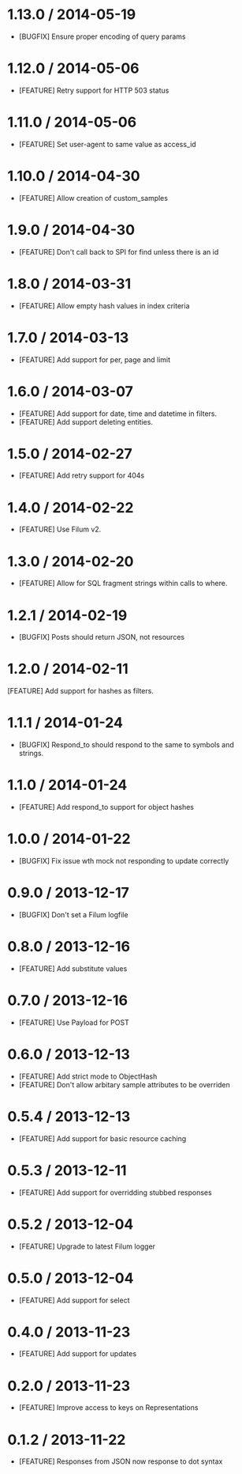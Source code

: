 # 1.13.0 / 2014-05-19
* [BUGFIX] Ensure proper encoding of query params

# 1.12.0 / 2014-05-06
* [FEATURE] Retry support for HTTP 503 status

# 1.11.0 / 2014-05-06
* [FEATURE] Set user-agent to same value as access_id 

# 1.10.0 / 2014-04-30
* [FEATURE] Allow creation of custom_samples

# 1.9.0 / 2014-04-30
* [FEATURE] Don't call back to SPI for find unless there is an id

# 1.8.0 / 2014-03-31
* [FEATURE] Allow empty hash values in index criteria

# 1.7.0 / 2014-03-13
* [FEATURE] Add support for per, page and limit

# 1.6.0 / 2014-03-07
* [FEATURE] Add support for date, time and datetime in filters.
* [FEATURE] Add support deleting entities.

# 1.5.0 / 2014-02-27
* [FEATURE] Add retry support for 404s

# 1.4.0 / 2014-02-22
* [FEATURE] Use Filum v2.

# 1.3.0 / 2014-02-20
* [FEATURE] Allow for SQL fragment strings within calls to where.

# 1.2.1 / 2014-02-19
* [BUGFIX] Posts should return JSON, not resources

# 1.2.0 / 2014-02-11
[FEATURE] Add support for hashes as filters.

# 1.1.1 / 2014-01-24
* [BUGFIX] Respond_to should respond to the same to symbols and strings.

# 1.1.0 / 2014-01-24
* [FEATURE] Add respond_to support for object hashes

# 1.0.0 / 2014-01-22
* [BUGFIX] Fix issue wth mock not responding to update correctly

# 0.9.0 / 2013-12-17
* [BUGFIX] Don't set a Filum logfile

# 0.8.0 / 2013-12-16
* [FEATURE] Add substitute values

# 0.7.0 / 2013-12-16
* [FEATURE] Use Payload for POST

# 0.6.0 / 2013-12-13
* [FEATURE] Add strict mode to ObjectHash
* [FEATURE] Don't allow arbitary sample attributes to be overriden

# 0.5.4 / 2013-12-13
* [FEATURE] Add support for basic resource caching

# 0.5.3 / 2013-12-11
* [FEATURE] Add support for overridding stubbed responses

# 0.5.2 / 2013-12-04
* [FEATURE] Upgrade to latest Filum logger

# 0.5.0 / 2013-12-04
* [FEATURE] Add support for select

# 0.4.0 / 2013-11-23
* [FEATURE] Add support for updates

# 0.2.0 / 2013-11-23
* [FEATURE] Improve access to keys on Representations

# 0.1.2 / 2013-11-22
* [FEATURE] Responses from JSON now response to dot syntax
